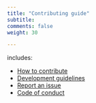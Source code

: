 ```yaml
---
title: "Contributing guide"
subtitle: 
comments: false
weight: 30

---
```


includes:

* [How to contribute](/contributing/how-to-contribute)
* [Development guidelines](/contributing/dev-guidelines)
* [Report an issue](/contributing/report-an-issue)
* [Code of conduct](/contributing/code-of-conduct)


